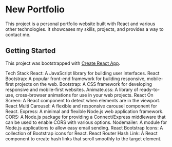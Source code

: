 # New Portfolio

This project is a personal portfolio website built with React and various other technologies. It showcases my skills, projects, and provides a way to contact me.

## Getting Started

This project was bootstrapped with [Create React App](https://github.com/facebook/create-react-app).

Tech Stack
React: A JavaScript library for building user interfaces.
React Bootstrap: A popular front-end framework for building responsive, mobile-first projects on the web.
Bootstrap: A CSS framework for developing responsive and mobile-first websites.
Animate.css: A library of ready-to-use, cross-browser animations for use in your web projects.
React On Screen: A React component to detect when elements are in the viewport.
React Multi Carousel: A flexible and responsive carousel component for React.
Express: A minimal and flexible Node.js web application framework.
CORS: A Node.js package for providing a Connect/Express middleware that can be used to enable CORS with various options.
Nodemailer: A module for Node.js applications to allow easy email sending.
React Bootstrap Icons: A collection of Bootstrap icons for React.
React Router Hash Link: A React component to create hash links that scroll smoothly to the target element.
